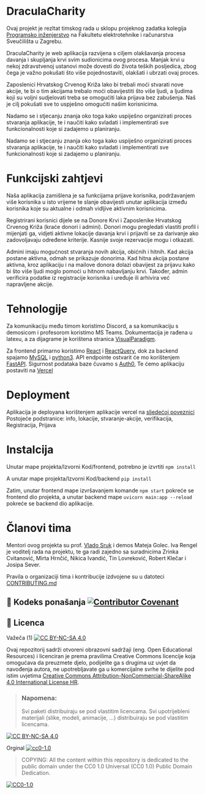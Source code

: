 # DraculaCharity
Ovaj projekt je rezltat timskog rada u sklopu projeknog zadatka kolegija [Programsko inženjerstvo](https://www.fer.unizg.hr/predmet/proinz) na Fakultetu elektrotehnike i računarstva Sveučilišta u Zagrebu. 

DraculaCharity je web aplikacija razvijena s ciljem olakšavanja procesa davanja i skupljanja krvi svim sudionicima ovog procesa. Manjak krvi u nekoj zdravstvenoj ustanovi može dovesti do života teških posljedica, zbog čega je važno pokušati što više pojednostaviti, olakšati i ubrzati ovaj proces.

Zaposlenici Hrvatskog Crvenog Križa lako bi trebali moći stvarati nove akcije, te bi o tim akcijama trebalo moći obavijestiti što više ljudi, a ljudima koji su voljni sudjelovati treba se omogućiti laka prijava bez zabušenja. Naš je cilj pokušati sve to uspješno omogućiti našim korisnicima.

Nadamo se i stjecanju znanja oko toga kako uspiješno organizirati proces stvaranja aplikacije, te i naučiti kako svladati i implementirati sve funkcionalnosti koje si zadajemo u planiranju.

Nadamo se i stjecanju znanja oko toga kako uspiješno organizirati proces stvaranja aplikacije, te i naučiti kako svladati i implementirati sve funkcionalnosti koje si zadajemo u planiranju.

# Funkcijski zahtjevi
Naša aplikacija zamišlena je sa funkcijama prijave korisnika, podržavanjem više korisnika u isto vrijeme te slanje obavijesti unutar aplikacija između korisnika koje su aktualne i odmah vidljive aktivnim korisnicima.

Registrirani korisnici dijele se na Donore Krvi i Zaposlenike Hrvatskog Crvenog Križa (kraće donori i admini). Donori mogu pregledati vlastiti profil i mijenjati ga, vidjeti aktivne lokacije davanja krvi i prijaviti se za darivanje ako zadovoljavaju određene kriterije. Kasnije svoje rezervacije mogu i otkazati.

Admini imaju mogućnost stvaranja novih akcija, obićnih i hitnih. Kad akcija postane aktivna, odmah se prikazuje donorima. Kad hitna akcija postane aktivna, kroz aplikaciju i na mailove donora dolazi obavijest za prijavu kako bi što više ljudi moglo pomoći u hitnom nabavljanju krvi. Također, admin verificira podatke iz registracije korisnika i uređuje ili arhivira već napravljene akcije.


# Tehnologije
Za komunikaciju među timom koristimo Discord, a sa komunikaciju s demosicom i profesorom koristimo MS Teams. Dokumentacija je rađena u latexu, a za dijagrame je korištena stranica [VisualParadigm](https://www.visual-paradigm.com/). 

Za frontend primarno koristimo [React](https://react.dev/) i [ReactQuery](https://tanstack.com/query/v3/), dok za backend spajamo [MySQL](https://www.mysql.com/) i [python3](https://www.python.org/). API endpointe ostvarit će mo korištenjem [FastAPI](https://fastapi.tiangolo.com/). Sigurnost podataka baze čuvamo s [Auth0](https://auth0.com/), Te ćemo aplikaciju postaviti na [Vercel](https://vercel.com/)

# Deployment
Aplikacija je deployana korištenjem aplikacije vercel na [sljedećoj poveznici](https://we-are-adults.vercel.app/)
Postojeće podstranice: info, lokacije, stvaranje-akcije, verifikacija, Registracija, Prijava

# Instalcija
Unutar mape projekta/Izvorni Kod/frontend, potrebno je izvrtiti ```npm install```

A unutar mape projekta/Izvorni Kod/backend ```pip install```

Zatim, unutar frontend mape izvršavanjem komande ```npm start``` pokreće se frontend dio projekta, a unutar backend mape ```uvicorn main:app --reload``` pokreće se backend dio aplikacije.

# Članovi tima 
Mentori ovog projekta su prof. [Vlado Sruk](https://www.fer.unizg.hr/vlado.sruk) i demos Mateja Golec. Iva Rengel je voditelj rada na projektu, te ga radi zajedno sa suradnicima Zrinka Cvitanović, Mirta Hrnčić, Nikica Ivandić, Tin Lovreković, Robert Klečar i Josipa Sever.

Pravila o organizaciji tima i kontribucije izdvojene su u datoteci [CONTRIBUTING.md](CONTRIBUTING.md)


## 📝 Kodeks ponašanja [![Contributor Covenant](https://img.shields.io/badge/Contributor%20Covenant-2.1-4baaaa.svg)](CODE_OF_CONDUCT.md)



## 📝 Licenca
Važeča (1)
[![CC BY-NC-SA 4.0][cc-by-nc-sa-shield]][cc-by-nc-sa]

Ovaj repozitorij sadrži otvoreni obrazovni sadržaji (eng. Open Educational Resources)  i licenciran je prema pravilima Creative Commons licencije koja omogućava da preuzmete djelo, podijelite ga s drugima uz 
uvjet da navođenja autora, ne upotrebljavate ga u komercijalne svrhe te dijelite pod istim uvjetima [Creative Commons Attribution-NonCommercial-ShareAlike 4.0 International License HR][cc-by-nc-sa].
>
> ### Napomena:
>
> Svi paketi distribuiraju se pod vlastitim licencama.
> Svi upotrijebleni materijali  (slike, modeli, animacije, ...) distribuiraju se pod vlastitim licencama.

[![CC BY-NC-SA 4.0][cc-by-nc-sa-image]][cc-by-nc-sa]

[cc-by-nc-sa]: https://creativecommons.org/licenses/by-nc/4.0/deed.hr 
[cc-by-nc-sa-image]: https://licensebuttons.net/l/by-nc-sa/4.0/88x31.png
[cc-by-nc-sa-shield]: https://img.shields.io/badge/License-CC%20BY--NC--SA%204.0-lightgrey.svg

Orginal [![cc0-1.0][cc0-1.0-shield]][cc0-1.0]
>
>COPYING: All the content within this repository is dedicated to the public domain under the CC0 1.0 Universal (CC0 1.0) Public Domain Dedication.
>
[![CC0-1.0][cc0-1.0-image]][cc0-1.0]

[cc0-1.0]: https://creativecommons.org/licenses/by/1.0/deed.en
[cc0-1.0-image]: https://licensebuttons.net/l/by/1.0/88x31.png
[cc0-1.0-shield]: https://img.shields.io/badge/License-CC0--1.0-lightgrey.svg

